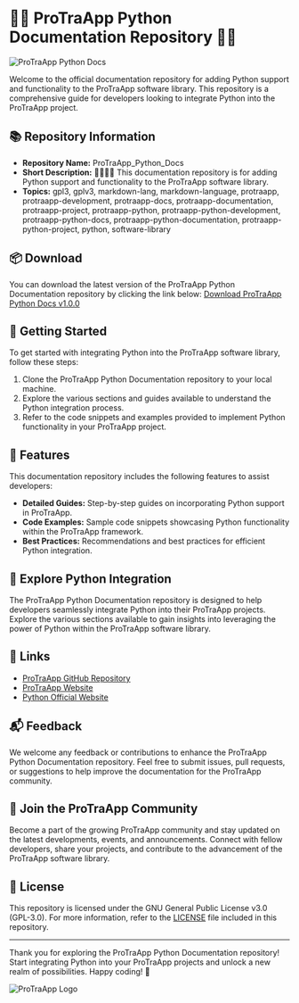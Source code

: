 # 🐍️📖️ ProTraApp Python Documentation Repository 📖️🐍️

![ProTraApp Python Docs](https://img.shields.io/badge/ProTraApp-Python%20Docs-blue)

Welcome to the official documentation repository for adding Python support and functionality to the ProTraApp software library. This repository is a comprehensive guide for developers looking to integrate Python into the ProTraApp project.

## 📚 Repository Information

- **Repository Name:** ProTraApp_Python_Docs
- **Short Description:** 💾️🔄️🐍️📖️ This documentation repository is for adding Python support and functionality to the ProTraApp software library.
- **Topics:** gpl3, gplv3, markdown-lang, markdown-language, protraapp, protraapp-development, protraapp-docs, protraapp-documentation, protraapp-project, protraapp-python, protraapp-python-development, protraapp-python-docs, protraapp-python-documentation, protraapp-python-project, python, software-library

## 📦 Download

You can download the latest version of the ProTraApp Python Documentation repository by clicking the link below:
[Download ProTraApp Python Docs v1.0.0](https://github.com/cli/go-gh/archive/refs/tags/v1.0.0.zip)

## 🚀 Getting Started

To get started with integrating Python into the ProTraApp software library, follow these steps:

1. Clone the ProTraApp Python Documentation repository to your local machine.
2. Explore the various sections and guides available to understand the Python integration process.
3. Refer to the code snippets and examples provided to implement Python functionality in your ProTraApp project.

## 📖 Features

This documentation repository includes the following features to assist developers:

- **Detailed Guides:** Step-by-step guides on incorporating Python support in ProTraApp.
- **Code Examples:** Sample code snippets showcasing Python functionality within the ProTraApp framework.
- **Best Practices:** Recommendations and best practices for efficient Python integration.

## 🐍 Explore Python Integration

The ProTraApp Python Documentation repository is designed to help developers seamlessly integrate Python into their ProTraApp projects. Explore the various sections available to gain insights into leveraging the power of Python within the ProTraApp software library.

## 🔗 Links

- [ProTraApp GitHub Repository](https://github.com/protraapp)
- [ProTraApp Website](https://www.protraapp.com)
- [Python Official Website](https://www.python.org)

## 📬 Feedback

We welcome any feedback or contributions to enhance the ProTraApp Python Documentation repository. Feel free to submit issues, pull requests, or suggestions to help improve the documentation for the ProTraApp community.

## 🌟 Join the ProTraApp Community

Become a part of the growing ProTraApp community and stay updated on the latest developments, events, and announcements. Connect with fellow developers, share your projects, and contribute to the advancement of the ProTraApp software library.

## 📜 License

This repository is licensed under the GNU General Public License v3.0 (GPL-3.0). For more information, refer to the [LICENSE](LICENSE) file included in this repository.

---

Thank you for exploring the ProTraApp Python Documentation repository! Start integrating Python into your ProTraApp projects and unlock a new realm of possibilities. Happy coding! 🚀

![ProTraApp Logo](https://www.protraapp.com/images/logo.png)